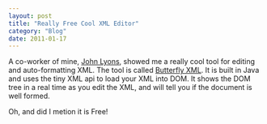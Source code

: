 ```yaml
---
layout: post
title: "Really Free Cool XML Editor"
category: "Blog"
date: 2011-01-17
---
```



A co-worker of mine, [John Lyons](http://john.lyons-den.org/), showed me a really cool tool for editing and auto-formatting XML. The tool is called [Butterfly XML](http://www.butterflyxml.org). It is built in Java and uses the tiny XML api to load your XML into DOM. It shows the DOM tree in a real time as you edit the XML, and will tell you if the document is well formed.

Oh, and did I metion it is Free!